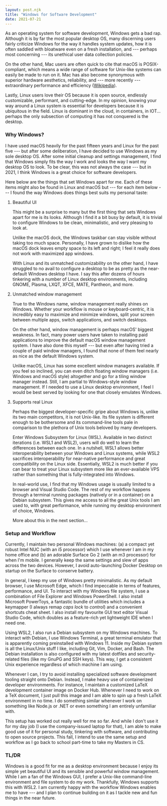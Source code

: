 ```yaml
---
layout: post.njk
title: "Windows for Software Development"
date: 2021-07-21
---
```


As an operating system for software development, Windows gets a bad rap. Although it is by far the most popular desktop OS, many discerning users fairly criticize Windows for the way it handles system updates, how it is often saddled with bloatware even on a fresh installation, and --- perhaps most concerning --- its unethical user data collection policies.

On the other hand, Mac users are often quick to cite that macOS is POSIX-compliant, which means a wide range of software for Unix-like systems can easily be made to run on it. Mac has also become synonymous with superior hardware aesthetics, reliability, and --- more recently --- extraordinary performance and efficiency ([Wikipedia](https://en.wikipedia.org/wiki/Apple_M1#Performance_and_efficiency)).

Lastly, Linux users love their OS because it is open source, endlessly customizable, performant, and cutting-edge. In my opinion, knowing your way around a Linux system is essential for developers because it is ubiquitous in the field. Linux is dominant in the cloud, in containers, in IOT... perhaps the only subsection of computing it has not conquered is the desktop.

### Why Windows?

I have used macOS heavily for the past fifteen years and Linux for the past five --- but after some deliberation, I have decided to use Windows as my sole desktop OS. After some initial cleanup and settings management, I find that Windows simply fits the way I work and looks the way I want my desktop OS to look. To be clear, this was not always the case --- but in 2021, I think Windows is a great choice for software developers.

Here below are the things that set Windows apart for me. Each of these items might also be found in Linux and macOS but --- for each item below --- I found the way Windows does things best suits my personal taste:

1. Beautiful UI

    This might be a surprise to many but the first thing that sets Windows apart for me is its looks. Although I find it a bit busy by default, it is trivial to configure Windows to be clean, minimalistic, and very pleasing to look at.

    Unlike the macOS dock, the Windows taskbar can stay visible without taking too much space. Personally, I have grown to dislike how the macOS dock leaves empty space to its left and right; I feel it really does not work with maximized app windows.

    With Linux and its unmatched customizability on the other hand, I have struggled to no avail to configure a desktop to be as pretty as the near-default Windows desktop I have. I say this after dozens of hours tinkering with a number of Linux desktop environments, including GNOME, Plasma, LXQT, XFCE, MATE, Pantheon, and more.


2. Unmatched window management

    True to the Windows name, window management really shines on Windows. Whether your workflow is mouse or keyboard-centric, it is incredibly easy to maximize and minimize windows, split your screen between multiple apps, switch applications, and switch desktops.

    On the other hand, window management is perhaps macOS' biggest weakness. In fact, many power users have taken to installing paid applications to improve the default macOS window management system. I have also done this myself --- but even after having tried a couple of paid window managers, I found that none of them feel nearly as nice as the default Windows system.

    Unlike macOS, Linux has some excellent window managers available. If you feel so inclined, you can even ditch floating window managers (i.e. Windows and macOS style) altogether and go for a tiling window manager instead. Still, I am partial to Windows-style window management. If I needed to use a Linux desktop environment, I feel I would be best served by looking for one that closely emulates Windows.

3. Supports real Linux

    Perhaps the biggest developer-specific gripe about Windows is, unlike its two main competitors, it is not Unix-like. Its file system is different enough to be bothersome and its command-line tools pale in comparison to the plethora of Unix tools beloved by many developers.

    Enter Windows Subsystem for Linux (WSL). Available in two distinct iterations (i.e. WSL1 and WSL2), users will do well to learn the differences between each one. In a nutshell, WSL1 allows better interoperability between your Windows and Linux systems, while WSL2 sacrifices interoperability for near-native performance and great compatibility on the Linux side. Essentially, WSL2 is much better if you can bear to treat your Linux subsystem more like an ever-available VPS rather than something that is fully-integrated into Windows.

    In real-world use, I find that my Windows usage is usually limited to a browser and Visual Studio Code. The rest of my workflow happens through a terminal running packages (natively or in a container) on a Debian subsystem. This gives me access to all the great Unix tools I am used to, with great performance, while running my desktop environment of choice, Windows.

    More about this in the next section...

### Setup and Workflow

Currently, I maintain two personal Windows machines: (a) a compact yet robust Intel NUC (with an i5 processor) which I use whenever I am in my home office and (b) an adorable Surface Go 2 (with an m3 processor) for when I'm mobile. I generally keep the same settings and slew of apps across the two devices. However, I avoid auto-launching Docker Desktop on startup on the Surface to conserve battery.

In general, I keep my use of Windows pretty minimalistic. As my default browser, I use Microsoft Edge, which I find impeccable in terms of features, performance, and UI. To interact with my Windows file system, I use a combination of File Explorer and Windows PowerShell. I also install Microsoft PowerToys, a fantastic bundle of utilities which includes a keymapper (I always remap *caps lock* to *control*) and a convenient shortcuts cheat sheet. I also install my favourite GUI text editor Visual Studio Code, which doubles as a feature-rich yet lightweight IDE when I need one.

Using WSL2, I also run a Debian subsystem on my Windows machines. To interact with Debian, I use Windows Terminal, a great terminal emulator that is apparently coming preinstalled with Windows 11. Inside my Debian system is all the Linux/Unix stuff I like, including Git, Vim, Docker, and Bash. The Debian installation is also configured with my latest dotfiles and security-related files (like my GnuPG and SSH keys). This way, I get a consistent Unix experience regardless of which machine I am using.

Whenever I can, I try to avoid installing specialized software development tooling straight onto Debian. Instead, I make heavy use of containerized developer environments. For instance, I maintain a customized LaTeX development container image on Docker Hub. Whenever I need to work on a TeX document, I just pull this image and I am able to spin up a fresh LaTeX environment in no time. I do something similar whenever I work on something like Node.js or .NET or even something I am entirely unfamiliar with.

This setup has worked out really well for me so far. And while I don't use it for my day job (I use the company-issued laptop for that), I am able to make good use of it for personal study, tinkering with software, and contributing to open source projects. This fall, I intend to use the same setup and workflow as I go back to school part-time to take my Masters in CS.

### TL/DR

Windows is a good fit for me as a desktop environment because I enjoy its simple yet beautiful UI and its sensible and powerful window management. While I am a fan of the Windows GUI, I prefer a Unix-like command-line environment and file system to do my work. Thankfully, Windows supports this with WSL2. I am currently happy with the workflow Windows enables me to have --- and I plan to continue building on it as I tackle new and fun things in the near future.
